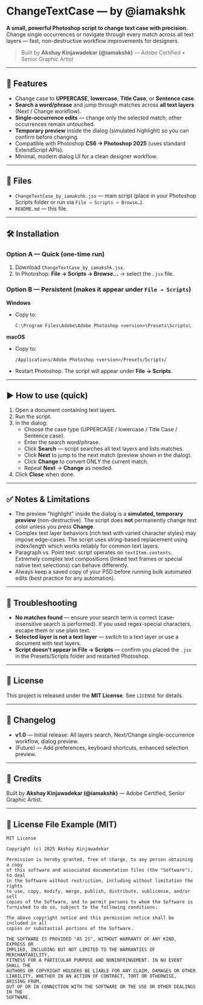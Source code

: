 # ChangeTextCase — by @iamakshk

**A small, powerful Photoshop script to change text case with precision.**  
Change single occurrences or navigate through every match across all text layers — fast, non-destructive workflow improvements for designers.

> Built by **Akshay Kinjawadekar (@iamakshk)** — Adobe Certified • Senior Graphic Artist

---

## 🚀 Features
- Change case to **UPPERCASE**, **lowercase**, **Title Case**, or **Sentence case**.
- **Search a word/phrase** and jump through matches across **all text layers** (Next / Change workflow).
- **Single-occurrence edits** — change only the selected match; other occurrences remain untouched.
- **Temporary preview** inside the dialog (simulated highlight) so you can confirm before changing.
- Compatible with Photoshop **CS6 → Photoshop 2025** (uses standard ExtendScript APIs).
- Minimal, modern dialog UI for a clean designer workflow.

---

## 📂 Files
- `ChangeTextCase_by_iamakshk.jsx` — main script (place in your Photoshop Scripts folder or run via `File → Scripts → Browse…`).
- `README.md` — this file.

---

## 🛠 Installation

### Option A — Quick (one-time run)
1. Download `ChangeTextCase_by_iamakshk.jsx`.
2. In Photoshop: **File → Scripts → Browse…** → select the `.jsx` file.

### Option B — Persistent (makes it appear under `File → Scripts`)
**Windows**
- Copy to:
  ```
  C:\Program Files\Adobe\Adobe Photoshop <version>\Presets\Scripts\
  ```
**macOS**
- Copy to:
  ```
  /Applications/Adobe Photoshop <version>/Presets/Scripts/
  ```
- Restart Photoshop. The script will appear under **File → Scripts**.

---

## ▶️ How to use (quick)
1. Open a document containing text layers.
2. Run the script.
3. In the dialog:
   - Choose the case type (UPPERCASE / lowercase / Title Case / Sentence case).
   - Enter the search word/phrase.
   - Click **Search** — script searches all text layers and lists matches.
   - Click **Next** to jump to the next match (preview shown in the dialog).
   - Click **Change** to convert ONLY the current match.
   - Repeat **Next** → **Change** as needed.
4. Click **Close** when done.

---

## ✅ Notes & Limitations
- The preview "highlight" inside the dialog is a **simulated, temporary preview** (non-destructive). The script does **not** permanently change text color unless you press **Change**.
- Complex text layer behaviors (rich text with varied character styles) may impose edge-cases. The script uses string-based replacement using index/length which works reliably for common text layers.
- Paragraph vs. Point text: script operates on `textItem.contents`. Extremely complex text compositions (linked text frames or special native text selections) can behave differently.
- Always keep a saved copy of your PSD before running bulk automated edits (best practice for any automation).

---

## 🔧 Troubleshooting
- **No matches found** — ensure your search term is correct (case-insensitive search is performed). If you used regex-special characters, escape them or use plain text.
- **Selected layer is not a text layer** — switch to a text layer or use a document with text layers.
- **Script doesn’t appear in File → Scripts** — confirm you placed the `.jsx` in the Presets/Scripts folder and restarted Photoshop.

---

## 💼 License
This project is released under the **MIT License**. See `LICENSE` for details.

---

## 🧾 Changelog
- **v1.0** — Initial release: All layers search, Next/Change single-occurrence workflow, dialog preview.
- (Future) — Add preferences, keyboard shortcuts, enhanced selection preview.


---

## 🙏 Credits
Built by **Akshay Kinjawadekar (@iamakshk)** — Adobe Certified, Senior Graphic Artist.

---


## 📄 License File Example (MIT)
```
MIT License

Copyright (c) 2025 Akshay Kinjawadekar

Permission is hereby granted, free of charge, to any person obtaining a copy
of this software and associated documentation files (the "Software"), to deal
in the Software without restriction, including without limitation the rights
to use, copy, modify, merge, publish, distribute, sublicense, and/or sell
copies of the Software, and to permit persons to whom the Software is
furnished to do so, subject to the following conditions:

The above copyright notice and this permission notice shall be included in all
copies or substantial portions of the Software.

THE SOFTWARE IS PROVIDED "AS IS", WITHOUT WARRANTY OF ANY KIND, EXPRESS OR
IMPLIED, INCLUDING BUT NOT LIMITED TO THE WARRANTIES OF MERCHANTABILITY,
FITNESS FOR A PARTICULAR PURPOSE AND NONINFRINGEMENT. IN NO EVENT SHALL THE
AUTHORS OR COPYRIGHT HOLDERS BE LIABLE FOR ANY CLAIM, DAMAGES OR OTHER
LIABILITY, WHETHER IN AN ACTION OF CONTRACT, TORT OR OTHERWISE, ARISING FROM,
OUT OF OR IN CONNECTION WITH THE SOFTWARE OR THE USE OR OTHER DEALINGS IN THE
SOFTWARE.
```
